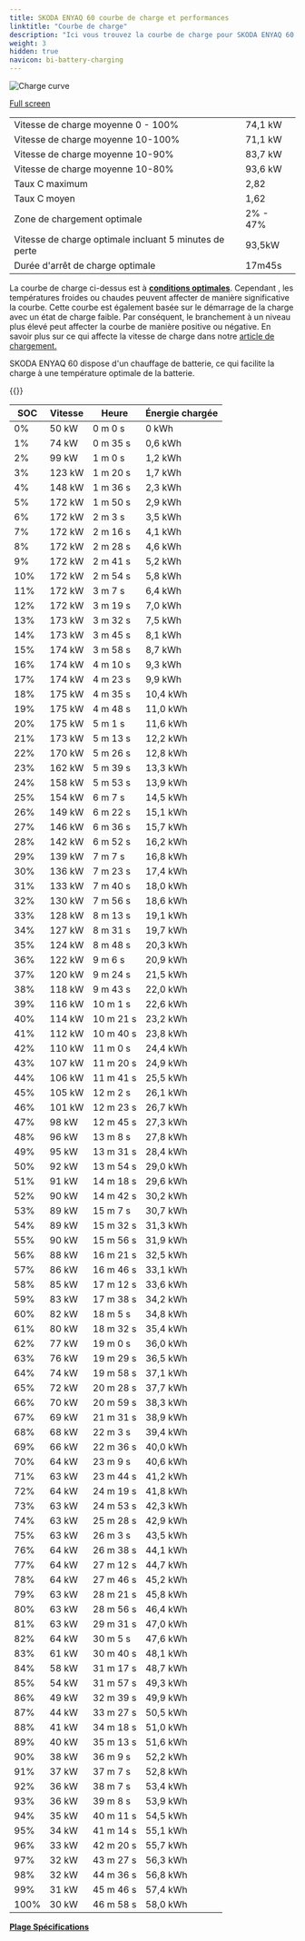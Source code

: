 ```yaml
---
title: SKODA ENYAQ 60 courbe de charge et performances
linktitle: "Courbe de charge"
description: "Ici vous trouvez la courbe de charge pour SKODA ENYAQ 60."
weight: 3
hidden: true
navicon: bi-battery-charging
---
```

<!-- markdownlint-disable MD033 -->
<img src="/images/models/skoda/enyaq_iv/enyaq_60/chargingcurve.svg" alt="Charge curve" class="img-fluid">

[Full screen](/images/models/skoda/enyaq_iv/enyaq_60/chargingcurve.svg)


<table class="table table-striped border">
<tbody>
<tr>
<td>Vitesse de charge moyenne 0 - 100%</td><td>74,1 kW</td>
</tr>
<tr>
<td>Vitesse de charge moyenne 10-100%</td><td>71,1 kW</td>
</tr>
<tr>
<td>Vitesse de charge moyenne 10-90%</td><td>83,7 kW</td>
</tr>
<tr>
<td>Vitesse de charge moyenne 10-80%</td><td>93,6 kW</td>
</tr>
<tr>
<td>Taux C maximum</td><td>2,82</td>
</tr>
<tr>
<td>Taux C moyen</td><td>1,62</td>
</tr>
<tr>
<td>Zone de chargement optimale</td><td>2% - 47%</td>
</tr>
<tr>
<td>Vitesse de charge optimale incluant 5 minutes de perte</td><td>93,5kW</td>
</tr>
<tr>
<td>Durée d'arrêt de charge optimale</td><td>17m45s</td>
</tr>
</tbody>
</table>


La courbe de charge ci-dessus est à **[conditions optimales](../../../../../technology/battery/charging/#temperature)**. Cependant , les températures froides ou chaudes peuvent affecter de manière significative la courbe. Cette courbe est également basée sur le démarrage de la charge avec un état de charge faible. Par conséquent, le branchement à un niveau plus élevé peut affecter la courbe de manière positive ou négative. En savoir plus sur ce qui affecte la vitesse de charge dans notre [article de chargement.](../../../../../technology/battery/charging/)


SKODA ENYAQ 60 dispose d'un chauffage de batterie, ce qui facilite la charge à une température optimale de la batterie.


{{<evkxdisplayaddarticle />}}
<table class="table table-striped border">
<thead>
<tr><th>SOC</th><th>Vitesse</th><th>Heure</th><th>Énergie chargée</th></tr>
</thead>
<tbody>
<tr>
<td>0%</td><td>50 kW</td><td> 0 m 0 s </td><td>0 kWh </td>
</tr>
<tr>
<td>1%</td><td>74 kW</td><td> 0 m 35 s </td><td>0,6 kWh </td>
</tr>
<tr>
<td>2%</td><td>99 kW</td><td> 1 m 0 s </td><td>1,2 kWh </td>
</tr>
<tr>
<td>3%</td><td>123 kW</td><td> 1 m 20 s </td><td>1,7 kWh </td>
</tr>
<tr>
<td>4%</td><td>148 kW</td><td> 1 m 36 s </td><td>2,3 kWh </td>
</tr>
<tr>
<td>5%</td><td>172 kW</td><td> 1 m 50 s </td><td>2,9 kWh </td>
</tr>
<tr>
<td>6%</td><td>172 kW</td><td> 2 m 3 s </td><td>3,5 kWh </td>
</tr>
<tr>
<td>7%</td><td>172 kW</td><td> 2 m 16 s </td><td>4,1 kWh </td>
</tr>
<tr>
<td>8%</td><td>172 kW</td><td> 2 m 28 s </td><td>4,6 kWh </td>
</tr>
<tr>
<td>9%</td><td>172 kW</td><td> 2 m 41 s </td><td>5,2 kWh </td>
</tr>
<tr>
<td>10%</td><td>172 kW</td><td> 2 m 54 s </td><td>5,8 kWh </td>
</tr>
<tr>
<td>11%</td><td>172 kW</td><td> 3 m 7 s </td><td>6,4 kWh </td>
</tr>
<tr>
<td>12%</td><td>172 kW</td><td> 3 m 19 s </td><td>7,0 kWh </td>
</tr>
<tr>
<td>13%</td><td>173 kW</td><td> 3 m 32 s </td><td>7,5 kWh </td>
</tr>
<tr>
<td>14%</td><td>173 kW</td><td> 3 m 45 s </td><td>8,1 kWh </td>
</tr>
<tr>
<td>15%</td><td>174 kW</td><td> 3 m 58 s </td><td>8,7 kWh </td>
</tr>
<tr>
<td>16%</td><td>174 kW</td><td> 4 m 10 s </td><td>9,3 kWh </td>
</tr>
<tr>
<td>17%</td><td>174 kW</td><td> 4 m 23 s </td><td>9,9 kWh </td>
</tr>
<tr>
<td>18%</td><td>175 kW</td><td> 4 m 35 s </td><td>10,4 kWh </td>
</tr>
<tr>
<td>19%</td><td>175 kW</td><td> 4 m 48 s </td><td>11,0 kWh </td>
</tr>
<tr>
<td>20%</td><td>175 kW</td><td> 5 m 1 s </td><td>11,6 kWh </td>
</tr>
<tr>
<td>21%</td><td>173 kW</td><td> 5 m 13 s </td><td>12,2 kWh </td>
</tr>
<tr>
<td>22%</td><td>170 kW</td><td> 5 m 26 s </td><td>12,8 kWh </td>
</tr>
<tr>
<td>23%</td><td>162 kW</td><td> 5 m 39 s </td><td>13,3 kWh </td>
</tr>
<tr>
<td>24%</td><td>158 kW</td><td> 5 m 53 s </td><td>13,9 kWh </td>
</tr>
<tr>
<td>25%</td><td>154 kW</td><td> 6 m 7 s </td><td>14,5 kWh </td>
</tr>
<tr>
<td>26%</td><td>149 kW</td><td> 6 m 22 s </td><td>15,1 kWh </td>
</tr>
<tr>
<td>27%</td><td>146 kW</td><td> 6 m 36 s </td><td>15,7 kWh </td>
</tr>
<tr>
<td>28%</td><td>142 kW</td><td> 6 m 52 s </td><td>16,2 kWh </td>
</tr>
<tr>
<td>29%</td><td>139 kW</td><td> 7 m 7 s </td><td>16,8 kWh </td>
</tr>
<tr>
<td>30%</td><td>136 kW</td><td> 7 m 23 s </td><td>17,4 kWh </td>
</tr>
<tr>
<td>31%</td><td>133 kW</td><td> 7 m 40 s </td><td>18,0 kWh </td>
</tr>
<tr>
<td>32%</td><td>130 kW</td><td> 7 m 56 s </td><td>18,6 kWh </td>
</tr>
<tr>
<td>33%</td><td>128 kW</td><td> 8 m 13 s </td><td>19,1 kWh </td>
</tr>
<tr>
<td>34%</td><td>127 kW</td><td> 8 m 31 s </td><td>19,7 kWh </td>
</tr>
<tr>
<td>35%</td><td>124 kW</td><td> 8 m 48 s </td><td>20,3 kWh </td>
</tr>
<tr>
<td>36%</td><td>122 kW</td><td> 9 m 6 s </td><td>20,9 kWh </td>
</tr>
<tr>
<td>37%</td><td>120 kW</td><td> 9 m 24 s </td><td>21,5 kWh </td>
</tr>
<tr>
<td>38%</td><td>118 kW</td><td> 9 m 43 s </td><td>22,0 kWh </td>
</tr>
<tr>
<td>39%</td><td>116 kW</td><td> 10 m 1 s </td><td>22,6 kWh </td>
</tr>
<tr>
<td>40%</td><td>114 kW</td><td> 10 m 21 s </td><td>23,2 kWh </td>
</tr>
<tr>
<td>41%</td><td>112 kW</td><td> 10 m 40 s </td><td>23,8 kWh </td>
</tr>
<tr>
<td>42%</td><td>110 kW</td><td> 11 m 0 s </td><td>24,4 kWh </td>
</tr>
<tr>
<td>43%</td><td>107 kW</td><td> 11 m 20 s </td><td>24,9 kWh </td>
</tr>
<tr>
<td>44%</td><td>106 kW</td><td> 11 m 41 s </td><td>25,5 kWh </td>
</tr>
<tr>
<td>45%</td><td>105 kW</td><td> 12 m 2 s </td><td>26,1 kWh </td>
</tr>
<tr>
<td>46%</td><td>101 kW</td><td> 12 m 23 s </td><td>26,7 kWh </td>
</tr>
<tr>
<td>47%</td><td>98 kW</td><td> 12 m 45 s </td><td>27,3 kWh </td>
</tr>
<tr>
<td>48%</td><td>96 kW</td><td> 13 m 8 s </td><td>27,8 kWh </td>
</tr>
<tr>
<td>49%</td><td>95 kW</td><td> 13 m 31 s </td><td>28,4 kWh </td>
</tr>
<tr>
<td>50%</td><td>92 kW</td><td> 13 m 54 s </td><td>29,0 kWh </td>
</tr>
<tr>
<td>51%</td><td>91 kW</td><td> 14 m 18 s </td><td>29,6 kWh </td>
</tr>
<tr>
<td>52%</td><td>90 kW</td><td> 14 m 42 s </td><td>30,2 kWh </td>
</tr>
<tr>
<td>53%</td><td>89 kW</td><td> 15 m 7 s </td><td>30,7 kWh </td>
</tr>
<tr>
<td>54%</td><td>89 kW</td><td> 15 m 32 s </td><td>31,3 kWh </td>
</tr>
<tr>
<td>55%</td><td>90 kW</td><td> 15 m 56 s </td><td>31,9 kWh </td>
</tr>
<tr>
<td>56%</td><td>88 kW</td><td> 16 m 21 s </td><td>32,5 kWh </td>
</tr>
<tr>
<td>57%</td><td>86 kW</td><td> 16 m 46 s </td><td>33,1 kWh </td>
</tr>
<tr>
<td>58%</td><td>85 kW</td><td> 17 m 12 s </td><td>33,6 kWh </td>
</tr>
<tr>
<td>59%</td><td>83 kW</td><td> 17 m 38 s </td><td>34,2 kWh </td>
</tr>
<tr>
<td>60%</td><td>82 kW</td><td> 18 m 5 s </td><td>34,8 kWh </td>
</tr>
<tr>
<td>61%</td><td>80 kW</td><td> 18 m 32 s </td><td>35,4 kWh </td>
</tr>
<tr>
<td>62%</td><td>77 kW</td><td> 19 m 0 s </td><td>36,0 kWh </td>
</tr>
<tr>
<td>63%</td><td>76 kW</td><td> 19 m 29 s </td><td>36,5 kWh </td>
</tr>
<tr>
<td>64%</td><td>74 kW</td><td> 19 m 58 s </td><td>37,1 kWh </td>
</tr>
<tr>
<td>65%</td><td>72 kW</td><td> 20 m 28 s </td><td>37,7 kWh </td>
</tr>
<tr>
<td>66%</td><td>70 kW</td><td> 20 m 59 s </td><td>38,3 kWh </td>
</tr>
<tr>
<td>67%</td><td>69 kW</td><td> 21 m 31 s </td><td>38,9 kWh </td>
</tr>
<tr>
<td>68%</td><td>68 kW</td><td> 22 m 3 s </td><td>39,4 kWh </td>
</tr>
<tr>
<td>69%</td><td>66 kW</td><td> 22 m 36 s </td><td>40,0 kWh </td>
</tr>
<tr>
<td>70%</td><td>64 kW</td><td> 23 m 9 s </td><td>40,6 kWh </td>
</tr>
<tr>
<td>71%</td><td>63 kW</td><td> 23 m 44 s </td><td>41,2 kWh </td>
</tr>
<tr>
<td>72%</td><td>64 kW</td><td> 24 m 19 s </td><td>41,8 kWh </td>
</tr>
<tr>
<td>73%</td><td>63 kW</td><td> 24 m 53 s </td><td>42,3 kWh </td>
</tr>
<tr>
<td>74%</td><td>63 kW</td><td> 25 m 28 s </td><td>42,9 kWh </td>
</tr>
<tr>
<td>75%</td><td>63 kW</td><td> 26 m 3 s </td><td>43,5 kWh </td>
</tr>
<tr>
<td>76%</td><td>64 kW</td><td> 26 m 38 s </td><td>44,1 kWh </td>
</tr>
<tr>
<td>77%</td><td>64 kW</td><td> 27 m 12 s </td><td>44,7 kWh </td>
</tr>
<tr>
<td>78%</td><td>64 kW</td><td> 27 m 46 s </td><td>45,2 kWh </td>
</tr>
<tr>
<td>79%</td><td>63 kW</td><td> 28 m 21 s </td><td>45,8 kWh </td>
</tr>
<tr>
<td>80%</td><td>63 kW</td><td> 28 m 56 s </td><td>46,4 kWh </td>
</tr>
<tr>
<td>81%</td><td>63 kW</td><td> 29 m 31 s </td><td>47,0 kWh </td>
</tr>
<tr>
<td>82%</td><td>64 kW</td><td> 30 m 5 s </td><td>47,6 kWh </td>
</tr>
<tr>
<td>83%</td><td>61 kW</td><td> 30 m 40 s </td><td>48,1 kWh </td>
</tr>
<tr>
<td>84%</td><td>58 kW</td><td> 31 m 17 s </td><td>48,7 kWh </td>
</tr>
<tr>
<td>85%</td><td>54 kW</td><td> 31 m 57 s </td><td>49,3 kWh </td>
</tr>
<tr>
<td>86%</td><td>49 kW</td><td> 32 m 39 s </td><td>49,9 kWh </td>
</tr>
<tr>
<td>87%</td><td>44 kW</td><td> 33 m 27 s </td><td>50,5 kWh </td>
</tr>
<tr>
<td>88%</td><td>41 kW</td><td> 34 m 18 s </td><td>51,0 kWh </td>
</tr>
<tr>
<td>89%</td><td>40 kW</td><td> 35 m 13 s </td><td>51,6 kWh </td>
</tr>
<tr>
<td>90%</td><td>38 kW</td><td> 36 m 9 s </td><td>52,2 kWh </td>
</tr>
<tr>
<td>91%</td><td>37 kW</td><td> 37 m 7 s </td><td>52,8 kWh </td>
</tr>
<tr>
<td>92%</td><td>36 kW</td><td> 38 m 7 s </td><td>53,4 kWh </td>
</tr>
<tr>
<td>93%</td><td>36 kW</td><td> 39 m 8 s </td><td>53,9 kWh </td>
</tr>
<tr>
<td>94%</td><td>35 kW</td><td> 40 m 11 s </td><td>54,5 kWh </td>
</tr>
<tr>
<td>95%</td><td>34 kW</td><td> 41 m 14 s </td><td>55,1 kWh </td>
</tr>
<tr>
<td>96%</td><td>33 kW</td><td> 42 m 20 s </td><td>55,7 kWh </td>
</tr>
<tr>
<td>97%</td><td>32 kW</td><td> 43 m 27 s </td><td>56,3 kWh </td>
</tr>
<tr>
<td>98%</td><td>32 kW</td><td> 44 m 36 s </td><td>56,8 kWh </td>
</tr>
<tr>
<td>99%</td><td>31 kW</td><td> 45 m 46 s </td><td>57,4 kWh </td>
</tr>
<tr>
<td>100%</td><td>30 kW</td><td> 46 m 58 s </td><td>58,0 kWh </td>
</tr>
</tbody>
</table>

<div class="mt-3 mb-3">
<a href="../rangeandconsumption/" class="text-decoration-none text-black">
<strong><i class="bi-arrow-left"></i> Plage </strong>
</a>
<a href="../specifications/" class="text-decoration-none text-black float-end">
<strong>Spécifications <i class="bi-arrow-right"></i></strong>
</a>
</div>
